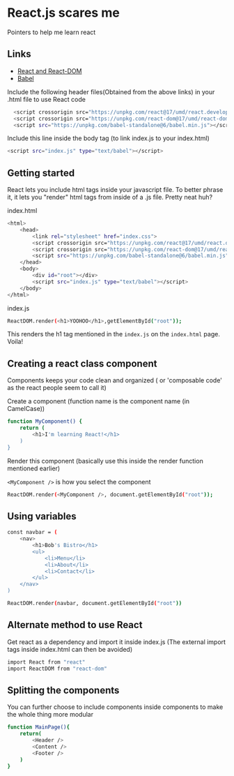# React.js scares me

Pointers to help me learn react

## Links

- [React and React-DOM ](https://reactjs.org/docs/cdn-links.html)
- [Babel ](https://reactjs.org/docs/add-react-to-a-website.html#quickly-try-jsx)

Include the following header files(Obtained from the above links) in your .html file to use React code

```bash
  <script crossorigin src="https://unpkg.com/react@17/umd/react.development.js"></script>
  <script crossorigin src="https://unpkg.com/react-dom@17/umd/react-dom.development.js"></script>
  <script src="https://unpkg.com/babel-standalone@6/babel.min.js"></script>
```

Include this line inside the body tag (to link index.js to your index.html)

```bash
<script src="index.js" type="text/babel"></script>
```

## Getting started

React lets you include html tags inside your javascript file. To better phrase
it, it lets you "render" html tags from inside of a .js file. Pretty neat huh?

index.html

```bash
<html>
    <head>
        <link rel="stylesheet" href="index.css">
        <script crossorigin src="https://unpkg.com/react@17/umd/react.development.js"></script>
        <script crossorigin src="https://unpkg.com/react-dom@17/umd/react-dom.development.js"></script>
        <script src="https://unpkg.com/babel-standalone@6/babel.min.js"></script>
    </head>
    <body>
        <div id="root"></div>
        <script src="index.js" type="text/babel"></script>
    </body>
</html>
```

index.js

```bash
ReactDOM.render(<h1>YOOHOO</h1>,getElementById("root"));
```

This renders the h1 tag mentioned in the `index.js` on the `index.html` page. Voila!

## Creating a react class component

Components keeps your code clean and organized ( or 'composable code' as the react people seem to call it)

Create a component (function name is the component name (in CamelCase))

```bash
function MyComponent() {
    return (
        <h1>I'm learning React!</h1>
    )
}
```

Render this component (basically use this inside the render function mentioned earlier)

`<MyComponent />` is how you select the component

```bash
ReactDOM.render(<MyComponent />, document.getElementById("root"));
```

## Using variables

```bash
const navbar = (
    <nav>
        <h1>Bob's Bistro</h1>
        <ul>
            <li>Menu</li>
            <li>About</li>
            <li>Contact</li>
        </ul>
    </nav>
)

```

```bash
ReactDOM.render(navbar, document.getElementById("root"))
```

## Alternate method to use React

Get react as a dependency and import it inside index.js (The external import tags inside index.html can then be avoided)

```bash
import React from "react"
import ReactDOM from "react-dom"
```

## Splitting the components

You can further choose to include components inside components to make the whole thing more modular

```bash
function MainPage(){
    return(
        <Header />
        <Content />
        <Footer />
    )
}
```
